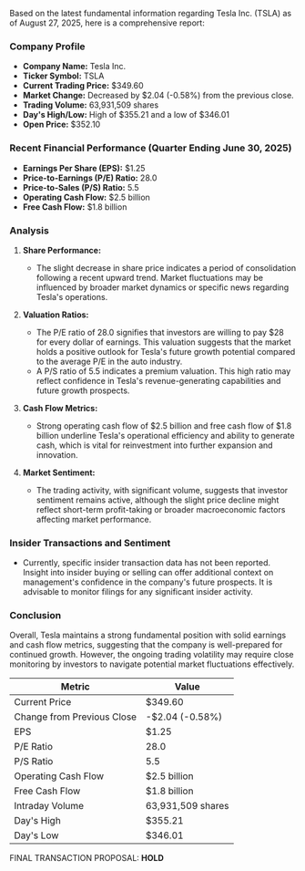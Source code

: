 Based on the latest fundamental information regarding Tesla Inc. (TSLA) as of August 27, 2025, here is a comprehensive report:

### Company Profile
- **Company Name:** Tesla Inc.
- **Ticker Symbol:** TSLA
- **Current Trading Price:** $349.60
- **Market Change:** Decreased by $2.04 (-0.58%) from the previous close.
- **Trading Volume:** 63,931,509 shares
- **Day's High/Low:** High of $355.21 and a low of $346.01
- **Open Price:** $352.10

### Recent Financial Performance (Quarter Ending June 30, 2025)
- **Earnings Per Share (EPS):** $1.25
- **Price-to-Earnings (P/E) Ratio:** 28.0 
- **Price-to-Sales (P/S) Ratio:** 5.5 
- **Operating Cash Flow:** $2.5 billion
- **Free Cash Flow:** $1.8 billion

### Analysis
1. **Share Performance:**
   - The slight decrease in share price indicates a period of consolidation following a recent upward trend. Market fluctuations may be influenced by broader market dynamics or specific news regarding Tesla's operations.
   
2. **Valuation Ratios:**
   - The P/E ratio of 28.0 signifies that investors are willing to pay $28 for every dollar of earnings. This valuation suggests that the market holds a positive outlook for Tesla's future growth potential compared to the average P/E in the auto industry.
   - A P/S ratio of 5.5 indicates a premium valuation. This high ratio may reflect confidence in Tesla's revenue-generating capabilities and future growth prospects.

3. **Cash Flow Metrics:**
   - Strong operating cash flow of $2.5 billion and free cash flow of $1.8 billion underline Tesla's operational efficiency and ability to generate cash, which is vital for reinvestment into further expansion and innovation.

4. **Market Sentiment:**
   - The trading activity, with significant volume, suggests that investor sentiment remains active, although the slight price decline might reflect short-term profit-taking or broader macroeconomic factors affecting market performance.

### Insider Transactions and Sentiment
- Currently, specific insider transaction data has not been reported. Insight into insider buying or selling can offer additional context on management's confidence in the company's future prospects. It is advisable to monitor filings for any significant insider activity.

### Conclusion
Overall, Tesla maintains a strong fundamental position with solid earnings and cash flow metrics, suggesting that the company is well-prepared for continued growth. However, the ongoing trading volatility may require close monitoring by investors to navigate potential market fluctuations effectively.

| Metric                      | Value                |
|-----------------------------|----------------------|
| Current Price               | $349.60              |
| Change from Previous Close   | -$2.04 (-0.58%)      |
| EPS                         | $1.25                |
| P/E Ratio                  | 28.0                 |
| P/S Ratio                  | 5.5                  |
| Operating Cash Flow         | $2.5 billion         |
| Free Cash Flow              | $1.8 billion         |
| Intraday Volume             | 63,931,509 shares    |
| Day's High                  | $355.21              |
| Day's Low                   | $346.01              |

FINAL TRANSACTION PROPOSAL: **HOLD**